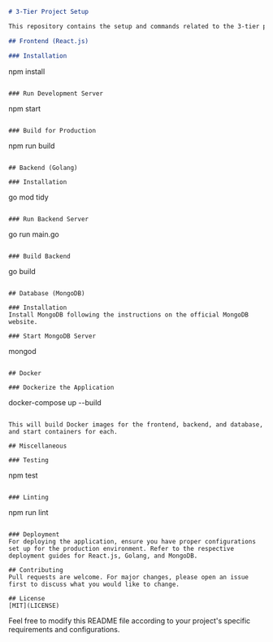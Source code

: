 ```markdown
# 3-Tier Project Setup

This repository contains the setup and commands related to the 3-tier project comprising Frontend developed in React.js, Backend in Golang, and MongoDB as the database.

## Frontend (React.js)

### Installation
```
npm install
```

### Run Development Server
```
npm start
```

### Build for Production
```
npm run build
```

## Backend (Golang)

### Installation
```
go mod tidy
```

### Run Backend Server
```
go run main.go
```

### Build Backend
```
go build
```

## Database (MongoDB)

### Installation
Install MongoDB following the instructions on the official MongoDB website.

### Start MongoDB Server
```
mongod
```

## Docker

### Dockerize the Application
```
docker-compose up --build
```

This will build Docker images for the frontend, backend, and database, and start containers for each.

## Miscellaneous

### Testing
```
npm test
```

### Linting
```
npm run lint
```

### Deployment
For deploying the application, ensure you have proper configurations set up for the production environment. Refer to the respective deployment guides for React.js, Golang, and MongoDB.

## Contributing
Pull requests are welcome. For major changes, please open an issue first to discuss what you would like to change.

## License
[MIT](LICENSE)
```

Feel free to modify this README file according to your project's specific requirements and configurations.
